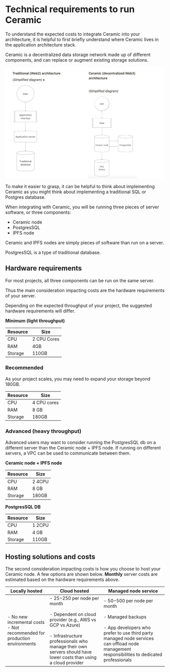 # Technical requirements to run Ceramic

To understand the expected costs to integrate Ceramic into your architecture, it is helpful to first briefly understand where Ceramic lives in the application architecture stack.

Ceramic is a decentralized data storage network made up of different components, and can replace or augment existing storage solutions.

![Architecture](/img/architecture-overview.png)


To make it easier to grasp, it can be helpful to think about implementing Ceramic as you might think about implementing a traditional SQL or Postgres database.

When integrating with Ceramic, you will be running three pieces of server software, or three components:

- Ceramic node
- PostgresSQL
- IPFS node

Ceramic and IPFS nodes are simply pieces of software than run on a server.

PostgresSQL is a type of traditional database.

## Hardware requirements

For most projects, all three components can be run on the same server.  

Thus the main consideration impacting costs are the hardware requirements of your server.

Depending on the expected throughput of your project, the suggested hardware requirements will differ.

**Minimum (light throughput)**

| Resource | Size |
| --- | --- |
| CPU |  2 CPU Cores |
| RAM | 4GB |
| Storage | 110GB |



### **Recommended**

As your project scales, you may need to expand your storage beyond 180GB.

| Resource | Size |
| --- | --- |
| CPU | 4 CPU cores |
| RAM | 8 GB |
| Storage | 180GB |


### **Advanced (heavy throughput)**

Advanced users may want to consider running the PostgresSQL db on a different server than the Ceramic node + IPFS node.  If running on different servers, a VPC can be used to communicate between them.

**Ceramic node + IPFS node**

| Resource | Size |
| --- | --- |
| CPU | 2 4CPU |
| RAM | 8 GB |
| Storage | 180GB |



**PostgresSQL DB**

| Resource | Size |
| --- | --- |
| CPU | 1 2CPU |
| RAM | 4 GB |
| Storage | 110GB |


## Hosting solutions and costs

The second consideration impacting costs is how you choose to host your Ceramic node.  A few options are shown below.  **Monthly** server costs are estimated based on the hardware requirements above.

| Locally hosted | Cloud hosted | Managed node service |
| --- | --- | --- |
|- No new incremental costs <br/> - Not recommended for production environments | - $25-$250 per node per month <br/> <br/> - Dependent on cloud provider (e.g., AWS vs GCP vs Azure) <br/> <br/> - Infrastructure professionals who manage their own servers should have lower costs than using a cloud provider |- $50-$500 per node per month <br/> <br/> - Managed backups <br/> <br/> - App developers who prefer to use third party managed node services can offload node management responsibilities to dedicated professionals |

